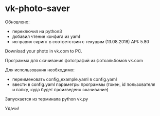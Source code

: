vk-photo-saver
==============

Обновлено:
* переключил на python3
* добавил чтение конфига из yaml
* исправил скрипт в соответствии с текущим (13.08.2018) API: 5.80

Download your photo in vk.com to PC.

Программа для скачивания фотографий из фотоальбомов vk.com

Для использования необходимо:
* переименовать config_example.yaml в config.yaml
* ввести в config.yaml параметры программы (токен, id пользователя и папку, куда будет произведено скачивание)

Запускается из терминала 
python vk.py

Удачи!
